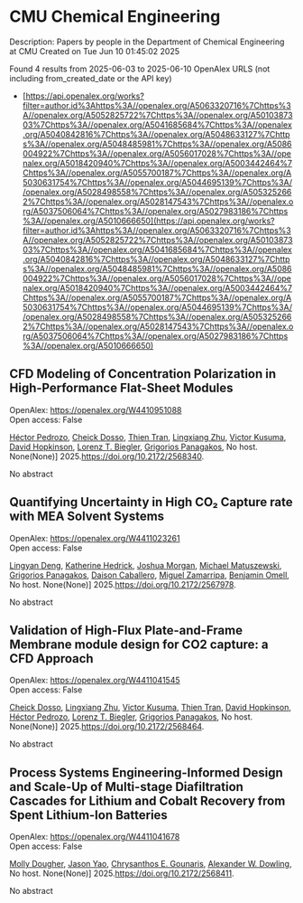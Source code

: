 # CMU Chemical Engineering
Description: Papers by people in the Department of Chemical Engineering at CMU
Created on Tue Jun 10 01:45:02 2025

Found 4 results from 2025-06-03 to 2025-06-10
OpenAlex URLS (not including from_created_date or the API key)
- [https://api.openalex.org/works?filter=author.id%3Ahttps%3A//openalex.org/A5063320716%7Chttps%3A//openalex.org/A5052825722%7Chttps%3A//openalex.org/A5010387303%7Chttps%3A//openalex.org/A5041685684%7Chttps%3A//openalex.org/A5040842816%7Chttps%3A//openalex.org/A5048633127%7Chttps%3A//openalex.org/A5048485981%7Chttps%3A//openalex.org/A5086004922%7Chttps%3A//openalex.org/A5056017028%7Chttps%3A//openalex.org/A5018420940%7Chttps%3A//openalex.org/A5003442464%7Chttps%3A//openalex.org/A5055700187%7Chttps%3A//openalex.org/A5030631754%7Chttps%3A//openalex.org/A5044695139%7Chttps%3A//openalex.org/A5028498558%7Chttps%3A//openalex.org/A5053252662%7Chttps%3A//openalex.org/A5028147543%7Chttps%3A//openalex.org/A5037506064%7Chttps%3A//openalex.org/A5027983186%7Chttps%3A//openalex.org/A5010666650](https://api.openalex.org/works?filter=author.id%3Ahttps%3A//openalex.org/A5063320716%7Chttps%3A//openalex.org/A5052825722%7Chttps%3A//openalex.org/A5010387303%7Chttps%3A//openalex.org/A5041685684%7Chttps%3A//openalex.org/A5040842816%7Chttps%3A//openalex.org/A5048633127%7Chttps%3A//openalex.org/A5048485981%7Chttps%3A//openalex.org/A5086004922%7Chttps%3A//openalex.org/A5056017028%7Chttps%3A//openalex.org/A5018420940%7Chttps%3A//openalex.org/A5003442464%7Chttps%3A//openalex.org/A5055700187%7Chttps%3A//openalex.org/A5030631754%7Chttps%3A//openalex.org/A5044695139%7Chttps%3A//openalex.org/A5028498558%7Chttps%3A//openalex.org/A5053252662%7Chttps%3A//openalex.org/A5028147543%7Chttps%3A//openalex.org/A5037506064%7Chttps%3A//openalex.org/A5027983186%7Chttps%3A//openalex.org/A5010666650)

## CFD Modeling of Concentration Polarization in High-Performance Flat-Sheet Modules   

OpenAlex: https://openalex.org/W4410951088    
Open access: False
    
[Héctor Pedrozo](https://openalex.org/A5079899169), [Cheick Dosso](https://openalex.org/A5093713938), [Thien Tran](https://openalex.org/A5037749425), [Lingxiang Zhu](https://openalex.org/A5002137675), [Victor Kusuma](https://openalex.org/A5041659494), [David Hopkinson](https://openalex.org/A5101028600), [Lorenz T. Biegler](https://openalex.org/A5052825722), [Grigorios Panagakos](https://openalex.org/A5028498558), No host. None(None)] 2025.https://doi.org/10.2172/2568340.
    
No abstract    

    

## Quantifying Uncertainty in High CO₂ Capture rate with MEA Solvent Systems   

OpenAlex: https://openalex.org/W4411023261    
Open access: False
    
[Lingyan Deng](https://openalex.org/A5031393545), [Katherine Hedrick](https://openalex.org/A5029976618), [Joshua Morgan](https://openalex.org/A5112228170), [Michael Matuszewski](https://openalex.org/A5018832908), [Grigorios Panagakos](https://openalex.org/A5028498558), [Daison Caballero](https://openalex.org/A5074406252), [Miguel Zamarripa](https://openalex.org/A5015881602), [Benjamin Omell](https://openalex.org/A5000874144), No host. None(None)] 2025.https://doi.org/10.2172/2567978.
    
No abstract    

    

## Validation of High-Flux Plate-and-Frame Membrane module design for CO2 capture: a CFD Approach   

OpenAlex: https://openalex.org/W4411041545    
Open access: False
    
[Cheick Dosso](https://openalex.org/A5093713938), [Lingxiang Zhu](https://openalex.org/A5002137675), [Victor Kusuma](https://openalex.org/A5041659494), [Thien Tran](https://openalex.org/A5037749425), [David Hopkinson](https://openalex.org/A5101028600), [Héctor Pedrozo](https://openalex.org/A5079899169), [Lorenz T. Biegler](https://openalex.org/A5052825722), [Grigorios Panagakos](https://openalex.org/A5028498558), No host. None(None)] 2025.https://doi.org/10.2172/2568464.
    
No abstract    

    

## Process Systems Engineering-Informed Design and Scale-Up of Multi-stage Diafiltration Cascades for Lithium and Cobalt Recovery from Spent Lithium-Ion Batteries   

OpenAlex: https://openalex.org/W4411041678    
Open access: False
    
[Molly Dougher](https://openalex.org/A5056999142), [Jason Yao](https://openalex.org/A5011752638), [Chrysanthos E. Gounaris](https://openalex.org/A5048485981), [Alexander W. Dowling](https://openalex.org/A5017631366), No host. None(None)] 2025.https://doi.org/10.2172/2568411.
    
No abstract    

    
